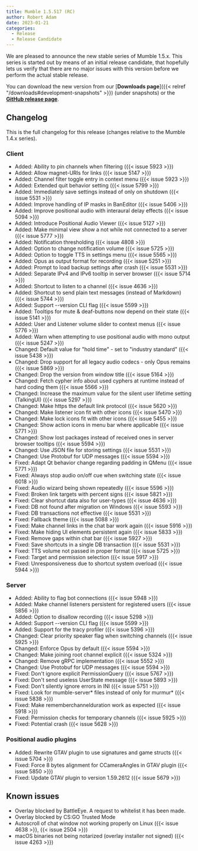 ```yaml
---
title: Mumble 1.5.517 (RC)
author: Robert Adam
date: 2023-01-21
categories:
  - Release
  - Release Candidate
---
```


We are pleased to announce the new stable series of Mumble 1.5.x. This series is started out by means of an initial
release candidate, that hopefully lets us verify that there are no major issues with this version before we perform the
actual stable release.

You can download the new version from our [**Downloads page**]({{< relref "/downloads#development-snapshots" >}}) (under
snapshots) or the [**GitHub release page**](https://github.com/mumble-voip/mumble/releases/tag/v1.5.517).

<!--more-->

## Changelog

This is the full changelog for this release (changes relative to the Mumble 1.4.x series).

### Client

- Added: Ability to pin channels when filtering ({{< issue 5923 >}})
- Added: Allow magnet-URIs for links ({{< issue 5147 >}})
- Added: Channel filter toggle entry in context menu ({{< issue 5923 >}})
- Added: Extended quit behavior setting ({{< issue 5799 >}})
- Added: Immediately save settings instead of only on shutdown ({{< issue 5531 >}})
- Added: Improve handling of IP masks in BanEditor ({{< issue 5406 >}})
- Added: Improve positional audio with interaural delay effects ({{< issue 5094 >}})
- Added: Introduce Positional Audio Viewer ({{< issue 5127 >}})
- Added: Make minimal view show a not while not connected to a server ({{< issue 5777 >}})
- Added: Notification thresholding ({{< issue 4808 >}})
- Added: Option to change notification volume ({{< issue 5725 >}})
- Added: Option to toggle TTS in settings menu ({{< issue 5565 >}})
- Added: Opus as output format for recording ({{< issue 5251 >}})
- Added: Prompt to load backup settings after crash ({{< issue 5531 >}})
- Added: Separate IPv4 and IPv6 tooltip in server browser ({{< issue 5714 >}})
- Added: Shortcut to listen to a channel ({{< issue 4636 >}})
- Added: Shortcut to send plain text messages (instead of Markdown) ({{< issue 5744 >}})
- Added: Support --version CLI flag ({{< issue 5599 >}})
- Added: Tooltips for mute & deaf-buttons now depend on their state ({{< issue 5141 >}})
- Added: User and Listener volume slider to context menus ({{< issue 5776 >}})
- Added: Warn when attempting to use positional audio with mono output ({{< issue 5247 >}})
- Changed: Default value for "hold time" - set to "industry standard" ({{< issue 5438 >}})
- Changed: Drop support for all legacy audio codecs - only Opus remains ({{< issue 5869 >}})
- Changed: Drop the version from window title ({{< issue 5164 >}})
- Changed: Fetch cypher info about used cyphers at runtime instead of hard coding them ({{< issue 5566 >}})
- Changed: Increase the maximum value for the silent user lifetime setting (TalkingUI) ({{< issue 5297 >}})
- Changed: Make https the default link protocol ({{< issue 5620 >}})
- Changed: Make listener icon fit with other icons ({{< issue 5470 >}})
- Changed: Make lock icons fit with other icons ({{< issue 5455 >}})
- Changed: Show action icons in menu bar where applicable ({{< issue 5771 >}})
- Changed: Show lost packages instead of received ones in server browser tooltips ({{< issue 5594 >}})
- Changed: Use JSON file for storing settings ({{< issue 5531 >}})
- Changed: Use Protobuf for UDP messages ({{< issue 5594 >}})
- Fixed: Adapt Qt behavior change regarding padding in QMenu ({{< issue 5771 >}})
- Fixed: Always stop audio on/off cue when switching state ({{< issue 6018 >}})
- Fixed: Audio wizard being shown repeatedly ({{< issue 5596 >}})
- Fixed: Broken link targets with percent signs ({{< issue 5821 >}})
- Fixed: Clear shortcut data also for user-types ({{< issue 4636 >}})
- Fixed: DB not found after migration on Windows ({{< issue 5593 >}})
- Fixed: DB transactions not effective ({{< issue 5531 >}})
- Fixed: Fallback theme ({{< issue 5088 >}})
- Fixed: Make channel links in the chat bar work again ({{< issue 5916 >}})
- Fixed: Make hiding UI elements persistent again ({{< issue 5833 >}})
- Fixed: Remove gaps within chat bar ({{< issue 5927 >}})
- Fixed: Save shortcuts in a single DB transaction ({{< issue 5531 >}})
- Fixed: TTS volume not passed in proper format ({{< issue 5725 >}})
- Fixed: Target and permission selection ({{< issue 5917 >}})
- Fixed: Unresponsiveness due to shortcut system overload ({{< issue 5944 >}})

### Server

- Added: Ability to flag bot connections ({{< issue 5948 >}})
- Added: Make channel listeners persistent for registered users ({{< issue 5856 >}})
- Added: Option to disallow recording ({{< issue 5298 >}})
- Added: Support --version CLI flag ({{< issue 5599 >}})
- Added: Support for the tracy profiler ({{< issue 5396 >}})
- Changed: Clear priority speaker flag when switching channels ({{< issue 5925 >}})
- Changed: Enforce Opus by default ({{< issue 5594 >}})
- Changed: Make joining root channel explicit ({{< issue 5324 >}})
- Changed: Remove gRPC implementation ({{< issue 5552 >}})
- Changed: Use Protobuf for UDP messages ({{< issue 5594 >}})
- Fixed: Don't ignore explicit PermissionQuery ({{< issue 5767 >}})
- Fixed: Don't send useless UserState message ({{< issue 5893 >}})
- Fixed: Don't silently ignore errors in INI ({{< issue 5751 >}})
- Fixed: Look for mumble-server\* files instead of only for murmur\* ({{< issue 5838 >}})
- Fixed: Make rememberchannelduration work as expected ({{< issue 5918 >}})
- Fixed: Permission checks for temporary channels ({{< issue 5925 >}})
- Fixed: Potential crash ({{< issue 5628 >}})

### Positional audio plugins

- Added: Rewrite GTAV plugin to use signatures and game structs ({{< issue 5704 >}})
- Fixed: Force 8 bytes alignment for CCameraAngles in GTAV plugin ({{< issue 5850 >}})
- Fixed: Update GTAV plugin to version 1.59.2612 ({{< issue 5679 >}})

## Known issues

- Overlay blocked by BattleEye. A request to whitelist it has been made.
- Overlay blocked by CS:GO Trusted Mode
- Autoscroll of chat window not working properly on Linux ({{< issue 4638 >}}, {{< issue 2504 >}})
- macOS binaries not being notarized (overlay installer not signed) ({{< issue 4263 >}})
